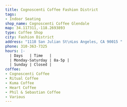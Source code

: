 ```yaml
---
title: Cognoscenti Coffee Fashion District
tags:
- Indoor Seating
shop_name: Cognoscenti Coffee Glendale
map: 34.117311,-118.2693893
type: Coffee Shop
city: Fashion District
address: "1118 San Julian St\nLos Angeles, CA 90015 "
phone: 310-363-7325
hours: |-
  | Days   | Time   |
  | Monday-Saturday | 8a-5p |
  | Sunday | Closed |
coffee:
- Cognoscenti Coffee
- Ritual Coffee
- Kuma Coffee
- Heart Coffee
- Phil & Sebastian Coffee
- Various
---
```


